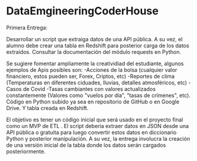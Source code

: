 # DataEmgineeringCoderHouse

Primera Entrega:

Desarrollar un script que extraiga datos de una API pública. A su vez, el alumno debe crear una tabla en Redshift para posterior carga de los datos extraidos.
Consultar la documentación del módulo requests en Python.


Se sugiere fomentar ampliamente la creatividiad del estudiante, algunos ejemplos de Apis posibles son:
-Acciones de la bolsa (cualquier valor financiero, estos pueden ser, Forex, Criptos, etc) 
-Reportes de clima (Temperaturas en diferentes ciduades, lluvias, detalles atmosféricos, etc)
-Casos de Covid 
-Tasas cambiantes con valores actualizados constantemente (Valores como "vuelos por día", "tasas de crímenes", etc). Código en Python subido ya sea en repositorio de GitHub o en Google Drive. Y tabla creada en Redshift.


El objetivo es tener un código inicial que será usado en el proyecto final como un MVP de ETL . El script debería extraer datos en JSON desde una API pública o gratuita para luego convertir estos datos en diccionario Python y posterior manipulación. A su vez, la entrega involucra la creación de una versión inicial de la tabla donde los datos serán cargados posteriormente.                    

